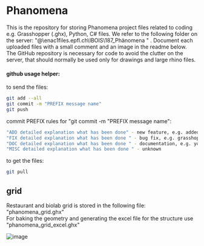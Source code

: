 # Phanomena

This is the repository for storing Phanomena project files related to coding e.g. Grasshopper (.ghx), Python, C# files.
We refer to the following folder on the server: "@\\enac1files.epfl.ch\IBOIS\187_Phänomena " .
Document each uploaded files with a small comment and an image in the readme below.
The GitHub repository is necessary for code to avoid the clutter on the server, that should normally be used only for drawings and large rhino files.

#### github usage helper:

to send the files:
``` bash
git add --all
git commit -m "PREFIX message name"
git push
```

commit PREFIX rules for "git commit -m "PREFIX message name":
``` bash
"ADD detailed explanation what has been done" - new feature, e.g. added new file or folder
"FIX detailed explanation what has been done " - bug fix, e.g. grasshopper file change
"DOC detailed explanation what has been done " - documentation, e.g. you changed the readme file
"MISC detailed explanation what has been done " - unknown
```

to get the files:
``` bash
git pull
```


## grid

Restaurant and biolab grid is stored in the following file: "phanomena_grid.ghx" \
For baking the geometry and generating the excel file for the structure use "phanomena_grid_excel.ghx"

![image](https://user-images.githubusercontent.com/18013985/217834006-3ca7e29f-1b51-4a6c-9bda-c7b39739c64d.png)

